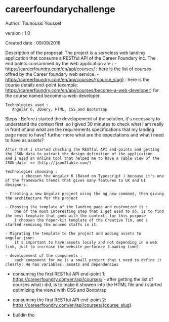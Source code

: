 # careerfoundarychallenge

Author: Tounoussi Youssef

version : 1.0

Created date :  09/09/2018


Description of the proposal: 
    The project is a serveless web landing application that consume a RESTful API of the Career Foundary inc.
    The end points consummed by the web application are :
      - https://careerfoundry.com/en/api/courses/ : here is the list of courses offred by the Career foundary web service. 
      - https://careerfoundry.com/en/api/courses/{course_slug}  : here is the course details end-point
            (example: https://careerfoundry.com/en/api/courses/become-a-web-developer) for the course  named become-a-web-developer.

    Technologies used :  
       Angular 6, JQuery, HTML, CSS and Bootstrap 


Steps :
    Before i started the developement of the solution, it's necessary to understand the context first ,so 
    i gived 30 minutes to check what i am really in front of,and what are the requirements specifications that my landing page need to have?
    further more what are the expectations and what i need to have as assets?
    
     
    After that i started checking the RESTful API end-points and getting the JSON data to extract the design definition of the application
    and i used an online tool that helped me to have a Table view of the JSON data  => (http://json2table.com/)
    
    Technologies choosing :
           i choosen the Angular 6 (Based on Typescript ) because it's one of the frameworks trends that gives many features to UX and UI designers.
    
    - Creating a new Angular project using the ng new command, then giving the architecture for the project

    - Choosing the template of the landing page and customized it : 
        One of the most interesting step that i get used to do, is to find the best template that goes with the context, for this purpose 
        i choosen the Paper-kit template of the Creative Tim, and i started removing the unused staffs in it.

    - Migrating the template to the project and adding assets to angular.json:
        it's important to have assets localy and not depending in a web link, just to increase the website performce (Loading time)
  
    - developement of the components :
        each component for me is a small project that i need to define it clearly: He has variables, assets and dependencies

   - consuming the first RESTful API end-point 1:  https://careerfoundry.com/en/api/courses/
            - after getting the list of courses what i did, is to make it showen into the HTML file and i started optimizing the views with CSS and Bootstrap 
   - consuming the first RESTful API end-point 2:  https://careerfoundry.com/en/api/courses/{course_slug} 
   
   - buildin the 





   

